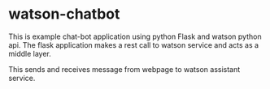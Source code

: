 # watson-chatbot

This is example chat-bot application using python Flask and watson python api.
The flask application makes a rest call to watson service and acts as a middle layer.

This sends and receives message from webpage to watson assistant service.
